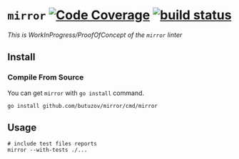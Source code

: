 # `mirror` [![Code Coverage](https://coveralls.io/repos/github/butuzov/mirror/badge.svg?branch=main)](https://coveralls.io/github/butuzov/mirror?branch=main) [![build status](https://github.com/butuzov/mirror/actions/workflows/main.yaml/badge.svg?branch=main)]()

_This is WorkInProgress/ProofOfConcept of the `mirror` linter_

## Install

### Compile From Source

You can get `mirror` with `go install` command.

```shell
go install github.com/butuzov/mirror/cmd/mirror
```

## Usage

```shell
# include test files reports
mirror --with-tests ./...
```

